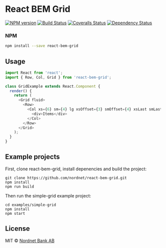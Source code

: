 # React BEM Grid

[![NPM version][npm-image]][npm-url]
[![Build Status][travis-image]][travis-url]
[![Coveralls Status][coveralls-image]][coveralls-url]
[![Dependency Status][depstat-image]][depstat-url]

### NPM

```sh
npm install --save react-bem-grid
```

## Usage

```js
import React from 'react';
import { Row, Col, Grid } from 'react-bem-grid';

class GridExample extends React.Component {
  render() {
    return (
      <Grid fluid>
        <Row>
          <Col xs={6} sm={4} lg xsOffset={3} smOffset={4} xsLast smLast>
            <div>Items</div>
          </Col>
        </Row>
      </Grid>
    );
  }
}
```

## Example projects

First, clone react-bem-grid, install depenencies and build the project:

```
git clone https://github.com/nordnet/react-bem-grid.git
npm install
npm run build
```

Then run the simple-grid example project:

```
cd examples/simple-grid
npm install
npm start
```

## License

MIT © [Nordnet Bank AB](https://www.nordnet.se/)

[npm-url]: https://npmjs.org/package/react-bem-grid
[npm-image]: https://img.shields.io/npm/v/react-bem-grid.svg?style=flat-square

[travis-url]: https://travis-ci.org/nordnet/react-bem-grid
[travis-image]: https://img.shields.io/travis/nordnet/react-bem-grid.svg?style=flat-square

[coveralls-url]: https://coveralls.io/r/nordnet/react-bem-grid
[coveralls-image]: https://img.shields.io/coveralls/nordnet/react-bem-grid.svg?style=flat-square

[depstat-url]: https://david-dm.org/nordnet/react-bem-grid
[depstat-image]: https://david-dm.org/nordnet/react-bem-grid.svg?style=flat-square
